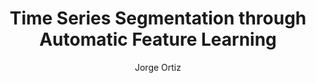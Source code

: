 ---
paperId: 1
author: Jorge Ortiz 
publicationauthor: Ortiz, J.
title: Time Series Segmentation through Automatic Feature Learning
pdf: --
poster: --
alt: --
type: Poster
topic: Machine Learning Applications
link: --
conference: neurips
year: 2018
tags: neurips-2018
location: --
---